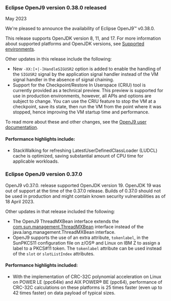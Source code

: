 <!--
Copyright (c) 2017, 2023 IBM Corp. and others

This program and the accompanying materials are made available under
the terms of the Eclipse Public License 2.0 which accompanies this
distribution and is available at https://www.eclipse.org/legal/epl-2.0/
or the Apache License, Version 2.0 which accompanies this distribution and
is available at https://www.apache.org/licenses/LICENSE-2.0.

This Source Code may also be made available under the following
Secondary Licenses when the conditions for such availability set
forth in the Eclipse Public License, v. 2.0 are satisfied: GNU
General Public License, version 2 with the GNU Classpath
Exception [1] and GNU General Public License, version 2 with the
OpenJDK Assembly Exception [2].

[1] https://www.gnu.org/software/classpath/license.html
[2] https://openjdk.org/legal/assembly-exception.html

SPDX-License-Identifier: EPL-2.0 OR Apache-2.0 OR GPL-2.0 WITH Classpath-exception-2.0 OR LicenseRef-GPL-2.0 WITH Assembly-exception

The project website pages cannot be redistributed
-->

### Eclipse OpenJ9 version 0.38.0 released

May 2023

We're pleased to announce the availability of Eclipse OpenJ9&trade; v0.38.0.

This release supports OpenJDK version 8, 11, and 17. For more information about supported platforms and OpenJDK versions, see [Supported environments](https://www.eclipse.org/openj9/docs/openj9_support/).

Other updates in this release include the following:

- New `-XX:[+|-]HandleSIGUSR2` option is added to enable the handling of the `SIGUSR2` signal by the application signal handler instead of the VM signal handler in the absence of signal chaining.
- Support for the Checkpoint/Restore In Userspace (CRIU) tool is currently provided as a technical preview. This preview is supported for use in production environments, however, all APIs and options are subject to change. You can use the CRIU feature to stop the VM at a checkpoint, save its state, then run the VM from the point where it was stopped, hence improving the VM startup time and performance. 

To read more about these and other changes, see the [OpenJ9 user documentation](https://www.eclipse.org/openj9/docs/openj9_releases/).

#### Performance highlights include:

-  StackWalking for refreshing LatestUserDefinedClassLoader (LUDCL) cache is optimized, saving substantial amount of CPU time for applicable workloads.

### Eclipse OpenJ9 version 0.37.0

OpenJ9 v0.37.0. release supported OpenJDK version 19. OpenJDK 19 was out of support at the time of the 0.37.0 release. Builds of 0.37.0 should not be used in production and might contain known security vulnerabilities as of 18 April 2023.

Other updates in that release included the following:

- The OpenJ9 ThreadMXBean interface extends the [com.sun.management.ThreadMXBean](https://docs.oracle.com/javase/8/docs/jre/api/management/extension/com/sun/management/ThreadMXBean.html) interface instead of the java.lang.management.ThreadMXBean interface.
- OpenJ9 supports the use of an extra attribute, `tokenlabel`, in the SunPKCS11 configuration file on z/OS&reg; and Linux on IBM Z to assign a label to a PKCS#11 token. The `tokenlabel` attribute can be used instead of the `slot` or `slotListIndex` attributes.

#### Performance highlights included:

-  With the implementation of CRC-32C polynomial acceleration on Linux on POWER LE (ppc64le) and AIX POWER&reg; BE (ppc64), performance of CRC-32C calculations on these platforms is 25 times faster (even up to 42 times faster) on data payload of typical sizes.
